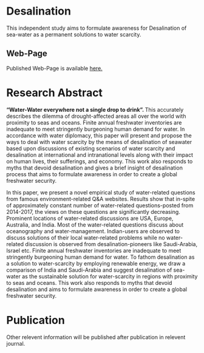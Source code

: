 # Desalination
This independent study aims to formulate awareness for Desalination of sea-water as a permanent solutions to water scarcity. 

## Web-Page
Published Web-Page is available <a href="https://newtein.github.io/Desalination/" target="_blank"> here.</a>


# Research Abstract

<b> “Water-Water everywhere not a single drop to drink”. </b> This accurately describes the dilemma of drought-affected areas all over the world with proximity to seas and oceans. Finite annual freshwater inventories are inadequate to meet stringently burgeoning human demand for water. In accordance with water diplomacy, this paper will present and propose the ways to deal with water scarcity by the means of desalination of seawater based upon discussions of existing scenarios of water scarcity and desalination at international and intranational levels along with their impact on human lives, their sufferings, and economy. This work also responds to myths that devoid desalination and gives a brief insight of desalination process that aims to formulate awareness in order to create a global freshwater security. 

In this paper, we present a novel empirical study of water-related questions from famous environment-related Q&A websites. Results show that in-spite of approximately constant number of water-related questions-posted from 2014-2017, the views on these questions are significantly decreasing. Prominent locations of water-related discussions are USA, Europe, Australia, and India. Most of the water-related questions discuss about oceanography and water-management.  Indian-users are observed to discuss solutions of their local water-related problems while no water-related discussion is observed from desalination-pioneers like Saudi-Arabia, Israel etc. Finite annual freshwater inventories are inadequate to meet stringently burgeoning human demand for water. To fathom desalination as a solution to water-scarcity by employing renewable energy, we draw a comparison of India and Saudi-Arabia and suggest desalination of sea-water as the sustainable solution for water-scarcity in regions with proximity to seas and oceans. This work also responds to myths that devoid desalination and aims to formulate awareness in order to create a global freshwater security.


# Publication
Other relevent information will be published after publication in relevent journal. 
